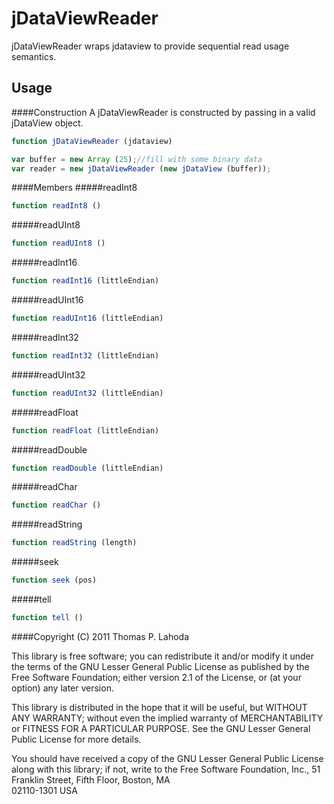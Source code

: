 jDataViewReader
===============

jDataViewReader wraps jdataview to provide sequential read usage semantics.

Usage
-----

####Construction
A jDataViewReader is constructed by passing in a valid jDataView object.

```javascript
function jDataViewReader (jdataview)
```

```javascript
var buffer = new Array (25);//fill with some binary data
var reader = new jDataViewReader (new jDataView (buffer));
```

####Members
#####readInt8

```javascript
function readInt8 ()
```

#####readUInt8

```javascript
function readUInt8 ()
```

#####readInt16

```javascript
function readInt16 (littleEndian)
```

#####readUInt16

```javascript
function readUInt16 (littleEndian)
```

#####readInt32

```javascript
function readInt32 (littleEndian)
```

#####readUInt32

```javascript
function readUInt32 (littleEndian)
```

#####readFloat

```javascript
function readFloat (littleEndian)
```

#####readDouble

```javascript
function readDouble (littleEndian)
```

#####readChar

```javascript
function readChar ()
```

#####readString

```javascript
function readString (length)
```

#####seek

```javascript
function seek (pos)
```

#####tell

```javascript
function tell ()
```


####Copyright (C) 2011 Thomas P. Lahoda

This library is free software; you can redistribute it and/or
modify it under the terms of the GNU Lesser General Public
License as published by the Free Software Foundation; either
version 2.1 of the License, or (at your option) any later version.

This library is distributed in the hope that it will be useful,
but WITHOUT ANY WARRANTY; without even the implied warranty of
MERCHANTABILITY or FITNESS FOR A PARTICULAR PURPOSE.  See the GNU
Lesser General Public License for more details.

You should have received a copy of the GNU Lesser General Public
License along with this library; if not, write to the Free Software
Foundation, Inc., 51 Franklin Street, Fifth Floor, Boston, MA  
02110-1301  USA

